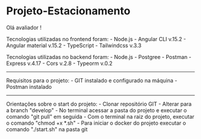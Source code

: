 # Projeto-Estacionamento

Olá avaliador !

 Tecnologias utilizadas no frontend foram:
	- Node.js
	- Angular CLI v.15.2
	- Angular material v.15.2
	- TypeScript
	- Tailwindcss v.3.3
	
 Tecnologias utilizadas no backend foram:
	- Node.js
	- Postgree - Postman
	- Express v.4.17
	- Cors v.2.8
	- Typeorm v.0.2
	
---------------------------------------------------

 Requisitos para o projeto:
 	- GIT instalado e configurado na máquina
 	- Postman instalado 
 	
--------------------------------------------------- 	
		
 Orientações sobre o start do projeto:
	- Clonar repositório GIT
	- Alterar para a branch "develop"
	- No terminal acessar a pasta do projeto e executar o comando "git pull" em seguida
	- Com o terminal na raiz do projeto, executar o comando "chmod +x *.sh"
	- Para iniciar o docker do projeto executar o comando "./start.sh" na pasta git

